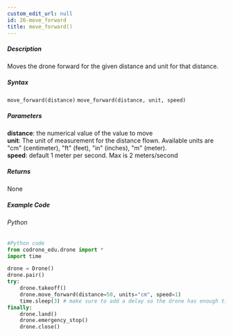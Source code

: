 ```yaml
---
custom_edit_url: null
id: 26-move_forward
title: move_forward()
---
```


##### Description

Moves the drone forward for the given distance and unit for that distance.

##### Syntax
```move_forward(distance)```
```move_forward(distance, unit, speed)```

##### Parameters

**distance**: the numerical value of the value to move <br /> 
**unit**: The unit of measurement for the distance flown. Available units are "cm" (centimeter), "ft" (feet), "in" (inches), "m" (meter). <br /> 
**speed**: default 1 meter per second. Max is 2 meters/second <br /> 

##### Returns

None

##### Example Code
###### Python
```python
#Python code
from codrone_edu.drone import *
import time

drone = Drone()
drone.pair()
try:
    drone.takeoff()
    drone.move_forward(distance=50, units="cm", speed=1)
    time.sleep(3) # make sure to add a delay so the drone has enough time to fly
finally:
    drone.land()
    drone.emergency_stop()
    drone.close()
```